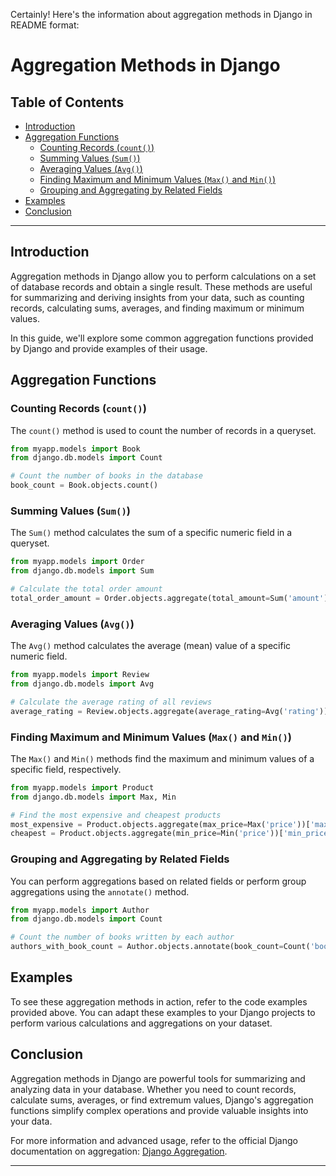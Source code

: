 Certainly! Here's the information about aggregation methods in Django in README format:

# Aggregation Methods in Django

## Table of Contents

- [Introduction](#introduction)
- [Aggregation Functions](#aggregation-functions)
  - [Counting Records (`count()`)](#counting-records-count)
  - [Summing Values (`Sum()`)](#summing-values-sum)
  - [Averaging Values (`Avg()`)](#averaging-values-avg)
  - [Finding Maximum and Minimum Values (`Max()` and `Min()`)](#finding-maximum-and-minimum-values-max-and-min)
  - [Grouping and Aggregating by Related Fields](#grouping-and-aggregating-by-related-fields)
- [Examples](#examples)
- [Conclusion](#conclusion)

---

## Introduction

Aggregation methods in Django allow you to perform calculations on a set of database records and obtain a single result. These methods are useful for summarizing and deriving insights from your data, such as counting records, calculating sums, averages, and finding maximum or minimum values.

In this guide, we'll explore some common aggregation functions provided by Django and provide examples of their usage.

## Aggregation Functions

### Counting Records (`count()`)

The `count()` method is used to count the number of records in a queryset.

```python
from myapp.models import Book
from django.db.models import Count

# Count the number of books in the database
book_count = Book.objects.count()
```

### Summing Values (`Sum()`)

The `Sum()` method calculates the sum of a specific numeric field in a queryset.

```python
from myapp.models import Order
from django.db.models import Sum

# Calculate the total order amount
total_order_amount = Order.objects.aggregate(total_amount=Sum('amount'))['total_amount']
```

### Averaging Values (`Avg()`)

The `Avg()` method calculates the average (mean) value of a specific numeric field.

```python
from myapp.models import Review
from django.db.models import Avg

# Calculate the average rating of all reviews
average_rating = Review.objects.aggregate(average_rating=Avg('rating'))['average_rating']
```

### Finding Maximum and Minimum Values (`Max()` and `Min()`)

The `Max()` and `Min()` methods find the maximum and minimum values of a specific field, respectively.

```python
from myapp.models import Product
from django.db.models import Max, Min

# Find the most expensive and cheapest products
most_expensive = Product.objects.aggregate(max_price=Max('price'))['max_price']
cheapest = Product.objects.aggregate(min_price=Min('price'))['min_price']
```

### Grouping and Aggregating by Related Fields

You can perform aggregations based on related fields or perform group aggregations using the `annotate()` method.

```python
from myapp.models import Author
from django.db.models import Count

# Count the number of books written by each author
authors_with_book_count = Author.objects.annotate(book_count=Count('books'))
```

## Examples

To see these aggregation methods in action, refer to the code examples provided above. You can adapt these examples to your Django projects to perform various calculations and aggregations on your dataset.

## Conclusion

Aggregation methods in Django are powerful tools for summarizing and analyzing data in your database. Whether you need to count records, calculate sums, averages, or find extremum values, Django's aggregation functions simplify complex operations and provide valuable insights into your data.

For more information and advanced usage, refer to the official Django documentation on aggregation: [Django Aggregation](https://docs.djangoproject.com/en/4.1/topics/db/aggregation/).

---
